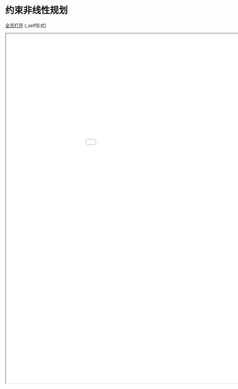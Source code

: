 
# 约束非线性规划
[全页打开](/texpdf/part-opt-chap-consnl.pdf) (_self形式)
<div class="pdf-class">
    <iframe  src=/texpdf/part-opt-chap-consnl.pdf width="1100" height="1100">
    </iframe>
</div>
